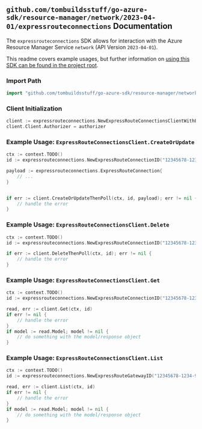 
## `github.com/tombuildsstuff/go-azure-sdk/resource-manager/network/2023-04-01/expressrouteconnections` Documentation

The `expressrouteconnections` SDK allows for interaction with the Azure Resource Manager Service `network` (API Version `2023-04-01`).

This readme covers example usages, but further information on [using this SDK can be found in the project root](https://github.com/tombuildsstuff/go-azure-sdk/tree/main/docs).

### Import Path

```go
import "github.com/tombuildsstuff/go-azure-sdk/resource-manager/network/2023-04-01/expressrouteconnections"
```


### Client Initialization

```go
client := expressrouteconnections.NewExpressRouteConnectionsClientWithBaseURI("https://management.azure.com")
client.Client.Authorizer = authorizer
```


### Example Usage: `ExpressRouteConnectionsClient.CreateOrUpdate`

```go
ctx := context.TODO()
id := expressrouteconnections.NewExpressRouteConnectionID("12345678-1234-9876-4563-123456789012", "example-resource-group", "expressRouteGatewayValue", "expressRouteConnectionValue")

payload := expressrouteconnections.ExpressRouteConnection{
	// ...
}


if err := client.CreateOrUpdateThenPoll(ctx, id, payload); err != nil {
	// handle the error
}
```


### Example Usage: `ExpressRouteConnectionsClient.Delete`

```go
ctx := context.TODO()
id := expressrouteconnections.NewExpressRouteConnectionID("12345678-1234-9876-4563-123456789012", "example-resource-group", "expressRouteGatewayValue", "expressRouteConnectionValue")

if err := client.DeleteThenPoll(ctx, id); err != nil {
	// handle the error
}
```


### Example Usage: `ExpressRouteConnectionsClient.Get`

```go
ctx := context.TODO()
id := expressrouteconnections.NewExpressRouteConnectionID("12345678-1234-9876-4563-123456789012", "example-resource-group", "expressRouteGatewayValue", "expressRouteConnectionValue")

read, err := client.Get(ctx, id)
if err != nil {
	// handle the error
}
if model := read.Model; model != nil {
	// do something with the model/response object
}
```


### Example Usage: `ExpressRouteConnectionsClient.List`

```go
ctx := context.TODO()
id := expressrouteconnections.NewExpressRouteGatewayID("12345678-1234-9876-4563-123456789012", "example-resource-group", "expressRouteGatewayValue")

read, err := client.List(ctx, id)
if err != nil {
	// handle the error
}
if model := read.Model; model != nil {
	// do something with the model/response object
}
```
